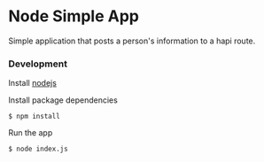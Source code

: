 # Node Simple App

Simple application that posts a person's information to a hapi route.

### Development

Install [nodejs][]

Install package dependencies

    $ npm install

Run the app

    $ node index.js    

[nodejs]: http://nodejs.org
